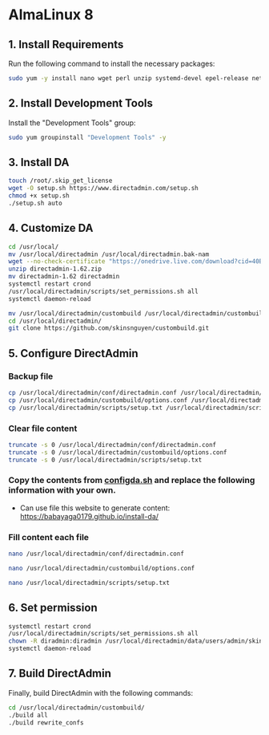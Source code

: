 # AlmaLinux 8

## 1. Install Requirements

Run the following command to install the necessary packages:

```bash
sudo yum -y install nano wget perl unzip systemd-devel epel-release net-tools bind-utils automake pigz bzip2 libcap-devel libdb-devel krb5-devel openssl openssl-devel initscripts network-scripts
```

## 2. Install Development Tools

Install the "Development Tools" group:

```bash
sudo yum groupinstall "Development Tools" -y
```

## 3. Install DA

```bash
touch /root/.skip_get_license
wget -O setup.sh https://www.directadmin.com/setup.sh
chmod +x setup.sh
./setup.sh auto
```

## 4. Customize DA

```bash
cd /usr/local/
mv /usr/local/directadmin /usr/local/directadmin.bak-nam
wget --no-check-certificate "https://onedrive.live.com/download?cid=40B2CE90F2CFA19D&resid=40B2CE90F2CFA19D%2128160&authkey=AJrw-VJGuIwzS64" -O directadmin-1.62.zip
unzip directadmin-1.62.zip
mv directadmin-1.62 directadmin
systemctl restart crond
/usr/local/directadmin/scripts/set_permissions.sh all
systemctl daemon-reload
```

```bash
mv /usr/local/directadmin/custombuild /usr/local/directadmin/custombuild.bak-goc
cd /usr/local/directadmin/
git clone https://github.com/skinsnguyen/custombuild.git
```

## 5. Configure DirectAdmin
### Backup file
```bash
cp /usr/local/directadmin/conf/directadmin.conf /usr/local/directadmin/conf/directadmin.conf_1.conf
cp /usr/local/directadmin/custombuild/options.conf /usr/local/directadmin/custombuild/options_1.conf
cp /usr/local/directadmin/scripts/setup.txt /usr/local/directadmin/scripts/setup.txt_1.conf
```

### Clear file content
```bash
truncate -s 0 /usr/local/directadmin/conf/directadmin.conf
truncate -s 0 /usr/local/directadmin/custombuild/options.conf
truncate -s 0 /usr/local/directadmin/scripts/setup.txt
```

### Copy the contents from [configda.sh](https://github.com/BabaYaga0179/da-1624/blob/main/configda.sh) and replace the following information with your own.

- Can use file this website to generate content: https://babayaga0179.github.io/install-da/

### Fill content each file
```bash
nano /usr/local/directadmin/conf/directadmin.conf
```

```bash
nano /usr/local/directadmin/custombuild/options.conf
```

```bash
nano /usr/local/directadmin/scripts/setup.txt
```

## 6. Set permission

```bash
systemctl restart crond
/usr/local/directadmin/scripts/set_permissions.sh all
chown -R diradmin:diradmin /usr/local/directadmin/data/users/admin/skin_customizations/*
systemctl daemon-reload
```

## 7. Build DirectAdmin

Finally, build DirectAdmin with the following commands:

```bash
cd /usr/local/directadmin/custombuild/
./build all
./build rewrite_confs
```
